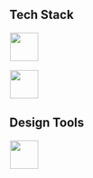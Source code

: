 ## Tech Stack

  <img src="https://skillicons.dev/icons?i=html,nodejs,cpp,react,bootstrap,debian" height="50" style="margin: 1px"/>
 
</p>

  <img src="https://skillicons.dev/icons?i=php,css,mysql,git,python,docker" height="50" style="margin: 1px"/>

</p> 

## Design Tools
<img src="https://skillicons.dev/icons?i=figma,photoshop,blender,illustrator," height="50" style="margin: 1px"/>
 
</p>


